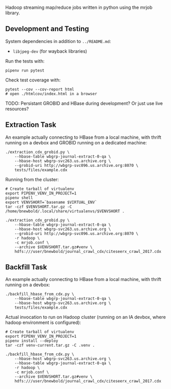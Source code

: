 
Hadoop streaming map/reduce jobs written in python using the mrjob library.

## Development and Testing

System dependencies in addition to `../README.md`:

- `libjpeg-dev` (for wayback libraries)

Run the tests with:

    pipenv run pytest

Check test coverage with:

    pytest --cov --cov-report html
    # open ./htmlcov/index.html in a browser

TODO: Persistant GROBID and HBase during development? Or just use live
resources?

## Extraction Task

An example actually connecting to HBase from a local machine, with thrift
running on a devbox and GROBID running on a dedicated machine:

    ./extraction_cdx_grobid.py \
        --hbase-table wbgrp-journal-extract-0-qa \
        --hbase-host wbgrp-svc263.us.archive.org \
        --grobid-uri http://wbgrp-svc096.us.archive.org:8070 \
        tests/files/example.cdx

Running from the cluster:

    # Create tarball of virtualenv
    export PIPENV_VENV_IN_PROJECT=1
    pipenv shell
    export VENVSHORT=`basename $VIRTUAL_ENV`
    tar -czf $VENVSHORT.tar.gz -C /home/bnewbold/.local/share/virtualenvs/$VENVSHORT .

    ./extraction_cdx_grobid.py \
        --hbase-table wbgrp-journal-extract-0-qa \
        --hbase-host wbgrp-svc263.us.archive.org \
        --grobid-uri http://wbgrp-svc096.us.archive.org:8070 \
        -r hadoop \
        -c mrjob.conf \
        --archive $VENVSHORT.tar.gz#venv \
        hdfs:///user/bnewbold/journal_crawl_cdx/citeseerx_crawl_2017.cdx

## Backfill Task

An example actually connecting to HBase from a local machine, with thrift
running on a devbox:

    ./backfill_hbase_from_cdx.py \
        --hbase-table wbgrp-journal-extract-0-qa \
        --hbase-host wbgrp-svc263.us.archive.org \
        tests/files/example.cdx

Actual invocation to run on Hadoop cluster (running on an IA devbox, where
hadoop environment is configured):

    # Create tarball of virtualenv
    export PIPENV_VENV_IN_PROJECT=1
    pipenv install --deploy
    tar -czf venv-current.tar.gz -C .venv .

    ./backfill_hbase_from_cdx.py \
        --hbase-host wbgrp-svc263.us.archive.org \
        --hbase-table wbgrp-journal-extract-0-qa \
        -r hadoop \
        -c mrjob.conf \
        --archive $VENVSHORT.tar.gz#venv \
        hdfs:///user/bnewbold/journal_crawl_cdx/citeseerx_crawl_2017.cdx
